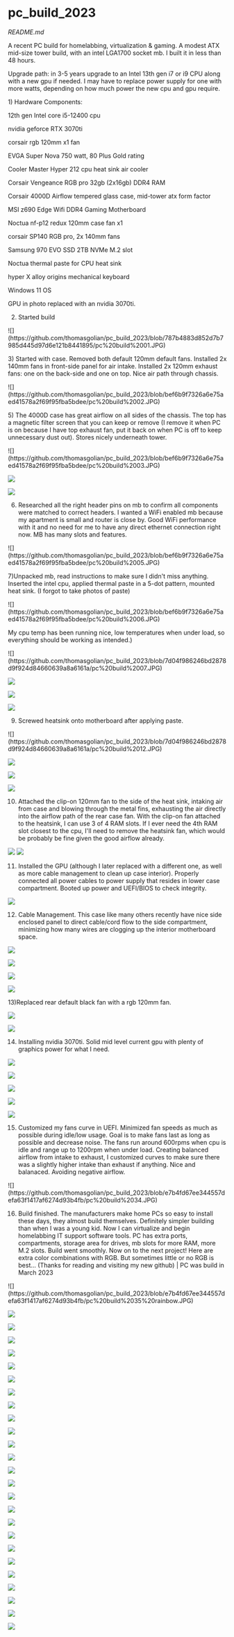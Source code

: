 # pc_build_2023
*README.md* 

<p>A recent PC build for homelabbing, virtualization &amp; gaming. A modest ATX mid-size tower build, with an intel LGA1700 socket mb. I built it in less than 48 hours. 

 <p>Upgrade path: in 3-5 years upgrade to an Intel 13th gen i7 or i9 CPU along with a new gpu if needed. I may have to replace power supply for one with more watts, depending on how much power the new cpu and gpu require.

<p>1) Hardware Components:

<p>12th gen Intel core i5-12400 cpu
<p>nvidia geforce RTX 3070ti 
<p>corsair rgb 120mm x1 fan
<p>EVGA Super Nova 750 watt, 80 Plus Gold rating
<p>Cooler Master Hyper 212 cpu heat sink air cooler
<p>Corsair Vengeance RGB pro 32gb (2x16gb) DDR4 RAM
<p>Corsair 4000D Airflow tempered glass case, mid-tower atx form factor
<p>MSI z690 Edge Wifi DDR4 Gaming Motherboard
<p>Noctua nf-p12 redux 120mm case fan x1
<p>corsair SP140 RGB pro, 2x 140mm fans
<p>Samsung 970 EVO SSD 2TB NVMe M.2 slot
<p>Noctua thermal paste for CPU heat sink 
<p>hyper X alloy origins mechanical keyboard
<p>Windows 11 OS
<p> GPU in photo replaced with an nvidia 3070ti.
 
 
2) Started build
<p>
  ![](https://github.com/thomasgolian/pc_build_2023/blob/787b4883d852d7b7985d445d97d6e121b8441895/pc%20build%2001.JPG)
<p>
  3) Started with case. Removed both default 120mm default fans. Installed 2x 140mm fans in front-side panel for air intake. Installed 2x 120mm exhaust fans: one on the back-side and one on top. Nice air path through chassis.

<p>
  ![](https://github.com/thomasgolian/pc_build_2023/blob/bef6b9f7326a6e75aed41578a2f69f95fba5bdee/pc%20build%2002.JPG)
 <p> 
  5) The 4000D case has great airflow on all sides of the chassis. The top has a magnetic filter screen that you can keep or remove (I remove it when PC is on because I have top exhaust fan, put it back on when PC is off to keep unnecessary dust out). Stores nicely underneath tower. 
<p> 
  ![](https://github.com/thomasgolian/pc_build_2023/blob/bef6b9f7326a6e75aed41578a2f69f95fba5bdee/pc%20build%2003.JPG)
 
  ![](https://github.com/thomasgolian/pc_build_2023/blob/bef6b9f7326a6e75aed41578a2f69f95fba5bdee/pc%20build%2004.JPG)
 
 ![](https://github.com/thomasgolian/pc_build_2023/blob/88c7ac704b693ff9f08dbb8697667475575dd971/pc%20build%2065.JPG)
  
 
  6) Researched all the right header pins on mb to confirm all components were matched to correct headers. I wanted a WiFi enabled mb because my apartment is small and router is close by. Good WiFi performance with it and no need for me to have any direct ethernet connection right now. MB has many slots and features.
<p>
  ![](https://github.com/thomasgolian/pc_build_2023/blob/bef6b9f7326a6e75aed41578a2f69f95fba5bdee/pc%20build%2005.JPG)
  
  7)Unpacked mb, read instructions to make sure I didn't miss anything. Inserted the intel cpu, applied thermal paste in a 5-dot pattern, mounted heat sink. (I forgot to take photos of paste)
 <p>
  ![](https://github.com/thomasgolian/pc_build_2023/blob/bef6b9f7326a6e75aed41578a2f69f95fba5bdee/pc%20build%2006.JPG)
 
 My cpu temp has been running nice, low temperatures when under load, so everything should be working as intended.)
 <p>
  <p>
 ![](https://github.com/thomasgolian/pc_build_2023/blob/7d04f986246bd2878d9f924d84660639a8a6161a/pc%20build%2007.JPG)
 
 ![](https://github.com/thomasgolian/pc_build_2023/blob/7d04f986246bd2878d9f924d84660639a8a6161a/pc%20build%2008.JPG)
 
 ![](https://github.com/thomasgolian/pc_build_2023/blob/7d04f986246bd2878d9f924d84660639a8a6161a/pc%20build%2009.JPG)
 
 ![](https://github.com/thomasgolian/pc_build_2023/blob/7d04f986246bd2878d9f924d84660639a8a6161a/pc%20build%2011.JPG)
 
 
 9) Screwed heatsink onto motherboard after applying paste. 
 <p>
 ![](https://github.com/thomasgolian/pc_build_2023/blob/7d04f986246bd2878d9f924d84660639a8a6161a/pc%20build%2012.JPG)
 
 ![](https://github.com/thomasgolian/pc_build_2023/blob/7d04f986246bd2878d9f924d84660639a8a6161a/pc%20build%2014.JPG)
 
 ![](https://github.com/thomasgolian/pc_build_2023/blob/7d04f986246bd2878d9f924d84660639a8a6161a/pc%20build%2015.JPG)
 
 ![](https://github.com/thomasgolian/pc_build_2023/blob/88c7ac704b693ff9f08dbb8697667475575dd971/pc%20build%2015a.JPG)
 
 
 10) Attached the clip-on 120mm fan to the side of the heat sink, intaking air from case and blowing through the metal fins, exhausting the air directly into the airflow path of the rear case fan. With the clip-on fan attached to the heatsink, I can use 3 of 4 RAM slots. If I ever need the 4th RAM slot closest to the cpu, I'll need to remove the heatsink fan, which would be probably be fine given the good airflow already.
 <p>

  ![](https://github.com/thomasgolian/pc_build_2023/blob/7d04f986246bd2878d9f924d84660639a8a6161a/pc%20build%2016.JPG)
 ![](https://github.com/thomasgolian/pc_build_2023/blob/7d04f986246bd2878d9f924d84660639a8a6161a/pc%20build%2017.JPG)
 
 
 11) Installed the GPU (although I later replaced with a different one, as well as more cable management to clean up case interior). Properly connected all power cables to power supply that resides in lower case compartment. Booted up power and UEFI/BIOS to check integrity. 
 <p>
 
  ![](https://github.com/thomasgolian/pc_build_2023/blob/7d04f986246bd2878d9f924d84660639a8a6161a/pc%20build%2018.JPG)
 
 
 12) Cable Management. This case like many others recently have nice side enclosed panel to direct cable/cord flow to the side compartment, minimizing how many wires are clogging up the interior motherboard space. 
 <p>
 
  ![](https://github.com/thomasgolian/pc_build_2023/blob/7d04f986246bd2878d9f924d84660639a8a6161a/pc%20build%2019.JPG)
 
 ![](https://github.com/thomasgolian/pc_build_2023/blob/88c7ac704b693ff9f08dbb8697667475575dd971/pc%20build%2019a.JPG)
 
 ![](https://github.com/thomasgolian/pc_build_2023/blob/7d04f986246bd2878d9f924d84660639a8a6161a/pc%20build%2021.JPG)
 
 ![](https://github.com/thomasgolian/pc_build_2023/blob/7d04f986246bd2878d9f924d84660639a8a6161a/pc%20build%2022.JPG)
 
 13)Replaced rear default black fan with a rgb 120mm fan.
 <p>

  ![](https://github.com/thomasgolian/pc_build_2023/blob/e7b4fd67ee344557defa63f1417af6274d93b4fb/pc%20build%2025.JPG)
 
 ![](https://github.com/thomasgolian/pc_build_2023/blob/e7b4fd67ee344557defa63f1417af6274d93b4fb/pc%20build%2024.JPG)
 
 14) Installing nvidia 3070ti. Solid mid level current gpu with plenty of graphics power for what I need. 
 <p>
 
  ![](https://github.com/thomasgolian/pc_build_2023/blob/e7b4fd67ee344557defa63f1417af6274d93b4fb/pc%20build%2026.JPG)
 
 ![](https://github.com/thomasgolian/pc_build_2023/blob/e7b4fd67ee344557defa63f1417af6274d93b4fb/pc%20build%2029.JPG)
 
 ![](https://github.com/thomasgolian/pc_build_2023/blob/e7b4fd67ee344557defa63f1417af6274d93b4fb/pc%20build%2031.JPG)
 
 ![](https://github.com/thomasgolian/pc_build_2023/blob/e7b4fd67ee344557defa63f1417af6274d93b4fb/pc%20build%2033.JPG)
 
 ![](https://github.com/thomasgolian/pc_build_2023/blob/88c7ac704b693ff9f08dbb8697667475575dd971/pc%20build%2033a.JPG)
 
 
 15) Customized my fans curve in UEFI. Minimized fan speeds as much as possible during idle/low usage. Goal is to make fans last as long as possible and decrease noise. The fans run around 600rpms when cpu is idle and range up to 1200rpm when under load. Creating balanced airflow from intake to exhaust, I customized curves to make sure there was a slightly higher intake than exhaust if anything. Nice and balanaced. Avoiding negative airflow. 
 <p>
 ![](https://github.com/thomasgolian/pc_build_2023/blob/e7b4fd67ee344557defa63f1417af6274d93b4fb/pc%20build%2034.JPG)

 
 16) Build finished. The manufacturers make home PCs so easy to install these days, they almost build themselves. Definitely simpler building than when I was a young kid. Now I can virtualize and begin homelabbing IT support software tools. PC has extra ports, compartments, storage area for drives,  mb slots for more RAM, more M.2 slots. Build went smoothly. Now on to the next project! Here are extra color combinations with RGB. But sometimes little or no RGB is best... (Thanks for reading and visiting my new github) | PC was build in March 2023 
 
 <p>
 ![](https://github.com/thomasgolian/pc_build_2023/blob/e7b4fd67ee344557defa63f1417af6274d93b4fb/pc%20build%2035%20rainbow.JPG)
 
 ![](https://github.com/thomasgolian/pc_build_2023/blob/88c7ac704b693ff9f08dbb8697667475575dd971/pc%20build%2036a.JPG)
 
 ![](https://github.com/thomasgolian/pc_build_2023/blob/e7b4fd67ee344557defa63f1417af6274d93b4fb/pc%20build%2037%20no%20rgb.JPG)
 
 ![](https://github.com/thomasgolian/pc_build_2023/blob/88c7ac704b693ff9f08dbb8697667475575dd971/pc%20build%2037a.JPG)
 
 ![](https://github.com/thomasgolian/pc_build_2023/blob/e7b4fd67ee344557defa63f1417af6274d93b4fb/pc%20build%2038%20no%20rgb.JPG)
 
 ![](https://github.com/thomasgolian/pc_build_2023/blob/e7b4fd67ee344557defa63f1417af6274d93b4fb/pc%20build%2039%20no%20rgb.JPG)
 
 ![](https://github.com/thomasgolian/pc_build_2023/blob/e7b4fd67ee344557defa63f1417af6274d93b4fb/pc%20build%2041.JPG)
 
 ![](https://github.com/thomasgolian/pc_build_2023/blob/e7b4fd67ee344557defa63f1417af6274d93b4fb/pc%20build%2043%20blue.JPG)
 
 ![](https://github.com/thomasgolian/pc_build_2023/blob/e7b4fd67ee344557defa63f1417af6274d93b4fb/pc%20build%2044%20blue.JPG)
 
 ![](https://github.com/thomasgolian/pc_build_2023/blob/e7b4fd67ee344557defa63f1417af6274d93b4fb/pc%20build%2045%20bluie.JPG)
 
 ![](https://github.com/thomasgolian/pc_build_2023/blob/e7b4fd67ee344557defa63f1417af6274d93b4fb/pc%20build%2046%20blue.JPG)
 
 ![](https://github.com/thomasgolian/pc_build_2023/blob/e7b4fd67ee344557defa63f1417af6274d93b4fb/pc%20build%2047%20tempered%20glass.JPG)
 
 ![](https://github.com/thomasgolian/pc_build_2023/blob/e7b4fd67ee344557defa63f1417af6274d93b4fb/pc%20build%2048.JPG)
 
 ![](https://github.com/thomasgolian/pc_build_2023/blob/88c7ac704b693ff9f08dbb8697667475575dd971/pc%20build%2048a.JPG)
 
 ![](https://github.com/thomasgolian/pc_build_2023/blob/88c7ac704b693ff9f08dbb8697667475575dd971/pc%20build%2049a.JPG)
 
 ![](https://github.com/thomasgolian/pc_build_2023/blob/e7b4fd67ee344557defa63f1417af6274d93b4fb/pc%20build%2051%20green.JPG)
 
 ![](https://github.com/thomasgolian/pc_build_2023/blob/e7b4fd67ee344557defa63f1417af6274d93b4fb/pc%20build%2053%20study.JPG)
 
 ![](https://github.com/thomasgolian/pc_build_2023/blob/e7b4fd67ee344557defa63f1417af6274d93b4fb/pc%20build%2055%20red.JPG)
 
 ![](https://github.com/thomasgolian/pc_build_2023/blob/e7b4fd67ee344557defa63f1417af6274d93b4fb/pc%20build%2057%20outer%20wilds.JPG)
 
 ![](https://github.com/thomasgolian/pc_build_2023/blob/e7b4fd67ee344557defa63f1417af6274d93b4fb/pc%20build%2059.JPG)
 
 ![](https://github.com/thomasgolian/pc_build_2023/blob/e7b4fd67ee344557defa63f1417af6274d93b4fb/pc%20build%2060.JPG)
 
 ![](https://github.com/thomasgolian/pc_build_2023/blob/e7b4fd67ee344557defa63f1417af6274d93b4fb/pc%20build%2061.JPG)
 
 ![](https://github.com/thomasgolian/pc_build_2023/blob/e7b4fd67ee344557defa63f1417af6274d93b4fb/pc%20build%2062.JPG)
 
 ![](https://github.com/thomasgolian/pc_build_2023/blob/e7b4fd67ee344557defa63f1417af6274d93b4fb/pc%20build%2064.JPG)
 
 ![](https://github.com/thomasgolian/pc_build_2023/blob/88c7ac704b693ff9f08dbb8697667475575dd971/pc%20build%2066.JPG)
 
 ![](https://github.com/thomasgolian/pc_build_2023/blob/88c7ac704b693ff9f08dbb8697667475575dd971/pc%20build%2067.JPG)


 
 
 
 
 
 
 
  
  


